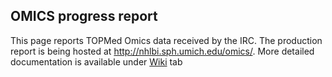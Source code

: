 ## OMICS progress report

This page reports TOPMed Omics data received by the IRC. The production report is being hosted at http://nhlbi.sph.umich.edu/omics/.
More detailed documentation is available under [Wiki](https://github.com/statgen/RNA-seq-tracking/wiki) tab
